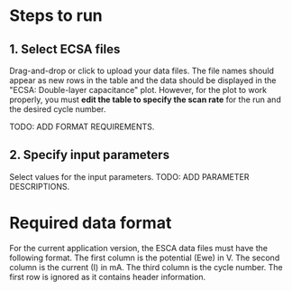 # Steps to run
## 1. Select ECSA files
Drag-and-drop or click to upload your data files.
The file names should appear as new rows in the table and the data should be displayed in the "ECSA: Double-layer capacitance" plot.
However, for the plot to work properly, you must **edit the table to specify the scan rate** for the run and the desired cycle number.

TODO: ADD FORMAT REQUIREMENTS.

## 2. Specify input parameters
Select values for the input parameters.
TODO: ADD PARAMETER DESCRIPTIONS.


# Required data format
For the current application version, the ESCA data files must have the following format.
The first column is the potential (Ewe) in V.
The second column is the current (I) in mA.
The third column is the cycle number.
The first row is ignored as it contains header information.